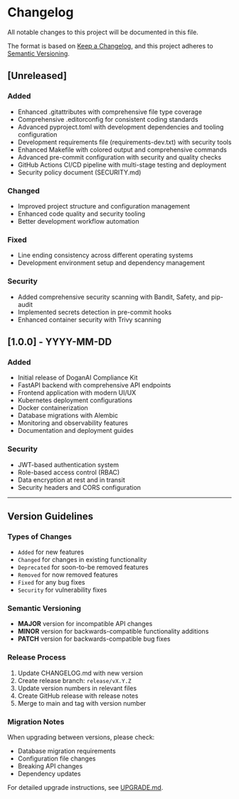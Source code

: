 # Changelog

All notable changes to this project will be documented in this file.

The format is based on [Keep a Changelog](https://keepachangelog.com/en/1.0.0/),
and this project adheres to [Semantic Versioning](https://semver.org/spec/v2.0.0.html).

## [Unreleased]

### Added
- Enhanced .gitattributes with comprehensive file type coverage
- Comprehensive .editorconfig for consistent coding standards
- Advanced pyproject.toml with development dependencies and tooling configuration
- Development requirements file (requirements-dev.txt) with security tools
- Enhanced Makefile with colored output and comprehensive commands
- Advanced pre-commit configuration with security and quality checks
- GitHub Actions CI/CD pipeline with multi-stage testing and deployment
- Security policy document (SECURITY.md)

### Changed
- Improved project structure and configuration management
- Enhanced code quality and security tooling
- Better development workflow automation

### Fixed
- Line ending consistency across different operating systems
- Development environment setup and dependency management

### Security
- Added comprehensive security scanning with Bandit, Safety, and pip-audit
- Implemented secrets detection in pre-commit hooks
- Enhanced container security with Trivy scanning

## [1.0.0] - YYYY-MM-DD

### Added
- Initial release of DoganAI Compliance Kit
- FastAPI backend with comprehensive API endpoints
- Frontend application with modern UI/UX
- Kubernetes deployment configurations
- Docker containerization
- Database migrations with Alembic
- Monitoring and observability features
- Documentation and deployment guides

### Security
- JWT-based authentication system
- Role-based access control (RBAC)
- Data encryption at rest and in transit
- Security headers and CORS configuration

---

## Version Guidelines

### Types of Changes
- `Added` for new features
- `Changed` for changes in existing functionality
- `Deprecated` for soon-to-be removed features
- `Removed` for now removed features
- `Fixed` for any bug fixes
- `Security` for vulnerability fixes

### Semantic Versioning
- **MAJOR** version for incompatible API changes
- **MINOR** version for backwards-compatible functionality additions
- **PATCH** version for backwards-compatible bug fixes

### Release Process
1. Update CHANGELOG.md with new version
2. Create release branch: `release/vX.Y.Z`
3. Update version numbers in relevant files
4. Create GitHub release with release notes
5. Merge to main and tag with version number

### Migration Notes
When upgrading between versions, please check:
- Database migration requirements
- Configuration file changes
- Breaking API changes
- Dependency updates

For detailed upgrade instructions, see [UPGRADE.md](UPGRADE.md).
